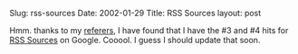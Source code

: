 Slug: rss-sources
Date: 2002-01-29
Title: RSS Sources
layout: post

Hmm. thanks to my <a href="http://www.redmonk.net/referers">referers</a>, I have found that I have the #3 and #4 hits for <a href="http://www.google.com/search?q=rss+sources">RSS Sources</a> on Google. Cooool. I guess I should update that soon.
